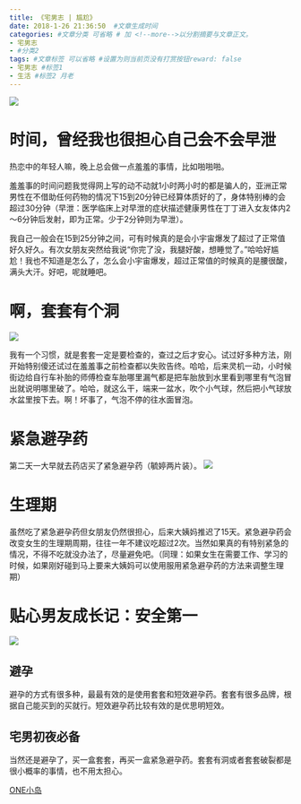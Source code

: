 ```yaml
---
title: 《宅男志 | 尴尬》
date: 2018-1-26 21:36:50  #文章生成时间
categories: #文章分类 可省略 # 加 <!--more-->以分割摘要与文章正文。
- 宅男志
- #分类2
tags: #文章标签 可以省略 #设置为则当前页没有打赏按钮reward: false
- 宅男志 #标签1
- 生活 #标签2 月老
---
```

![](https://i.imgur.com/fOLqWU9.jpg)

# 时间，曾经我也很担心自己会不会早泄 #

热恋中的年轻人嘛，晚上总会做一点羞羞的事情，比如啪啪啪。

羞羞事的时间问题我觉得网上写的动不动就1小时两小时的都是骗人的，亚洲正常男性在不借助任何药物的情况下15到20分钟已经算体质好的了，身体特别棒的会超过30分钟（早泄：医学临床上对早泄的症状描述健康男性在丁丁进入女友体内2～6分钟后发射，即为正常。少于2分钟则为早泄）。

我自己一般会在15到25分钟之间，可有时候真的是会小宇宙爆发了超过了正常值好久好久。有次女朋友突然给我说“你完了没，我腿好酸，想睡觉了。”哈哈好尴尬！我也不知道是怎么了，怎么会小宇宙爆发，超过正常值的时候真的是腰很酸，满头大汗。好吧，呢就睡吧。

# 啊，套套有个洞 #

![](https://i.imgur.com/9rdARY9.jpg)

我有一个习惯，就是套套一定是要检查的，查过之后才安心。试过好多种方法，刚开始特别傻还试过在羞羞事之前检查都以失败告终。哈哈，后来灵机一动，小时候街边给自行车补胎的师傅检查车胎哪里漏气都是把车胎放到水里看到哪里有气泡冒出就说明哪里破了。哈哈，就这么干，端来一盆水，吹个小气球，然后把小气球放水盆里按下去。啊！坏事了，气泡不停的往水面冒泡。

# 紧急避孕药 #

第二天一大早就去药店买了紧急避孕药（毓婷两片装）。
![](https://i.imgur.com/NQfVEYu.jpg)

# 生理期 #

虽然吃了紧急避孕药但女朋友仍然很担心，后来大姨妈推迟了15天。紧急避孕药会改变女生的生理期周期，往往一年不建议吃超过2次。当然如果真的有特别紧急的情况，不得不吃就没办法了，尽量避免吧。（同理：如果女生在需要工作、学习的时候，如果刚好碰到马上要来大姨妈可以使用服用紧急避孕药的方法来调整生理期）

# 贴心男友成长记：安全第一 #
![](https://i.imgur.com/3uII9us.jpg)

## 避孕 ##

避孕的方式有很多种，最最有效的是使用套套和短效避孕药。套套有很多品牌，根据自己能买到的买就行。短效避孕药比较有效的是优思明短效。

## 宅男初夜必备 ##

当然还是避孕了，买一盒套套，再买一盒紧急避孕药。套套有洞或者套套破裂都是很小概率的事情，也不用太担心。



[ONE小岛](https://mp.weixin.qq.com/s?__biz=MjM5OTM5NTUxNA==&mid=2648924457&idx=1&sn=24f69788e80eb40f50149c3f119955e0&chksm=bf2be8fc885c61ea8c50d84dc3b32f58ff6ab45540304d959dc2c8c8e84e2cad9d71763e20e5#rd)






